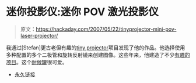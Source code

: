 # 迷你投影仪:迷你 POV 激光投影仪

> 原文：<https://hackaday.com/2007/05/22/tinyprojector-mini-pov-laser-projector/>

我通过[Stefan]更古老但有趣的[tiny projector](http://web.media.mit.edu/~stefanm/TinyProjector/)项目发现了他的作品。他选择使用多种配置的多个二极管和旋转反射镜来创建图像。这些年来，他建造了不少[有趣的项目](http://web.media.mit.edu/~stefanm/research.html#LP)。这个[耐候罐](http://web.media.mit.edu/~stefanm/research.html#WT)很可爱。

*   [永久链接](http://web.media.mit.edu/~stefanm/TinyProjector/)